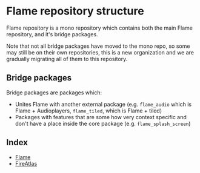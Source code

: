 # Flame repository structure

Flame repository is a mono repository which contains both the main Flame repository, and it's
bridge packages.

Note that not all bridge packages have moved to the mono repo, so some may
still be on their own repositories, this is a new organization and we are gradually migrating
all of them to this repository.

## Bridge packages

Bridge packages are packages which:
 - Unites Flame with another external package (e.g. `flame_audio` which is Flame + Audioplayers, `flame_tiled`, which is Flame + tiled)
 - Packages with features that are some how very context specific and don't have a place inside the core package (e.g. `flame_splash_screen`)

## Index
 - [Flame](./flame)
 - [FireAtlas](./fire_atlas)

